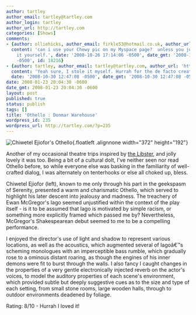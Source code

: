 ```yaml
---
author: tartley
author_email: tartley@tartley.com
author_login: tartley
author_url: http://tartley.com
categories: [Shows]
comments:
- {author: olliehicks, author_email: firkle53@hotmail.co.uk, author_url: 'http://teatoastandtelly.blogspot.com/',
  content: 'can i use your Chewy pic on my Myspace page?  unless you just pinched
    it yourself.', date: '2008-10-26 17:14:06 -0500', date_gmt: '2008-10-26 17:14:06
    -0500', id: 18216}
- {author: tartley, author_email: tartley@tartley.com, author_url: 'http://tartley.com',
  content: 'Yeah sure, I stole it myself. Hurrah for the de facto creative commons!',
  date: '2008-10-30 12:47:08 -0500', date_gmt: '2008-10-30 12:47:08 -0500', id: 18252}
date: 2008-01-23 20:04:30 -0600
date_gmt: 2008-01-23 20:04:30 -0600
layout: post
published: true
status: publish
tags: []
title: 'Othello : Donmar Warehouse'
wordpress_id: 235
wordpress_url: http://tartley.com/?p=235
---
```


![Chiwetel Ejiofor's
Othello](/assets/2008/01/othello372.jpg){.floatleft
.alignnone width="372" height="192"}

Another of my occasional theatre trips inspired by [the
Libster](http://libbypenn.com), and jolly lovely it was too. Being a bit
of a cultural dolt, I've neither seen nor read Othello before, so while
everyone else was basking in the familiarity of well-crafted dialog, I
was alternately on tenterhooks or else all choked up, bless.

Chiwetel Ejiofor (left), known to me only through his part in the
geekspasm of Serenity, presented a warm and charismatic Othello, which
served to highlight his later descent into jealousy and madness. The
treachery of Ewan McGregor's Iago seemed unjustified within the context
of the play itself - is it to be assumed that Iago is motivated by
simple racism, or something more explicitly framed which passed me by?
Nevertheless, McGregor's Shakespearean debut seemed to me to be a
compelling performance.

I enjoyed the director's use of light and shadow to represent various
locations, as well as the acoustics, which augmented several of Iagoâ€™s
scheming monologues with an imperceptible bass rumble, which gradually
rose to a ominous distant roaring, as though the engines of his inner
demons were fit to burst through the walls. I also fancy I caught
changes in the properties of a very gentle electronically injected
reverb on the actor's voices, to model the auditory properties of each
scene's environment, which provided subtle but deeply suggestive cues as
to the size and type of each setting, from small stone rooms, large
wooden halls, through to outdoor environments deadened by foliage.

Rating: 8/10 - Hurrah I loved it!
